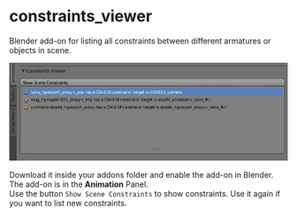 # constraints_viewer
Blender add-on for listing all constraints between different armatures or objects in scene.

![Constraints_viewer](https://raw.githubusercontent.com/tnzpv/constraints_viewer/master/images/constraints_viewer.jpeg)

Download it inside your addons folder and enable the add-on in Blender.  
The add-on is in the **Animation** Panel.  
Use the button `Show Scene Constraints` to show constraints. Use it again if you want to list new constraints.

